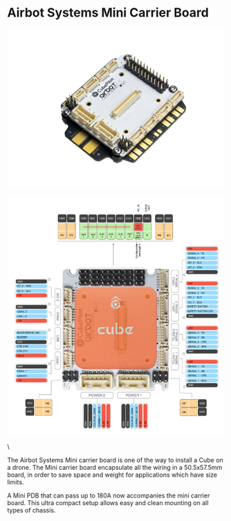 # Airbot Systems Mini Carrier Board

![](<../../.gitbook/assets/Airbot Mini Carrier Board.png>)

![](<../../.gitbook/assets/Airbot Mini Carrier Board with Cube Orange.png>)


\

The Airbot Systems Mini carrier board is one of the way to install a Cube on a drone. The Mini carrier board encapsulate all the wiring in a 50.5x57.5mm board, in order to save space and weight for applications which have size limits.

A Mini PDB that can pass up to 180A now accompanies the mini carrier board. This ultra compact setup allows easy and clean mounting on all types of chassis.
